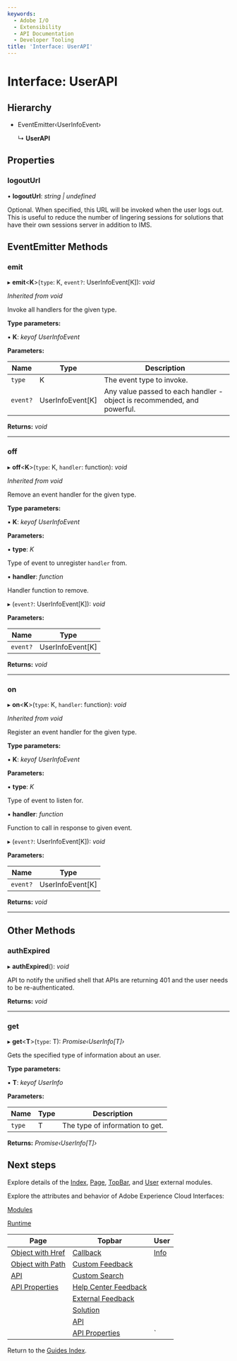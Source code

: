 ```yaml
---
keywords:
  - Adobe I/O
  - Extensibility
  - API Documentation
  - Developer Tooling
title: 'Interface: UserAPI'
---
```


# Interface: UserAPI

## Hierarchy

* EventEmitter‹UserInfoEvent›
  
  ↳ **UserAPI**

## Properties

### logoutUrl

• **logoutUrl**: *string | undefined*

Optional. When specified, this URL will be invoked when the user logs out. This is useful to reduce the number of lingering sessions for solutions that have their own sessions server in addition to IMS.

## EventEmitter Methods

### emit

▸ **emit**<**K**>(`type`: K, `event?`: UserInfoEvent[K]): *void*

*Inherited from void*

Invoke all handlers for the given type.

**Type parameters:**

▪ **K**: *keyof UserInfoEvent*

**Parameters:**

| Name     | Type             | Description                                                              |
| -------- | ---------------- | ------------------------------------------------------------------------ |
| `type`   | K                | The event type to invoke.                                                |
| `event?` | UserInfoEvent[K] | Any value  passed to each handler - object is recommended, and powerful. |

**Returns:** *void*

___

### off

▸ **off**<**K**>(`type`: K, `handler`: function): *void*

*Inherited from void*

Remove an event handler for the given type.

**Type parameters:**

▪ **K**: *keyof UserInfoEvent*

**Parameters:**

▪ **type**: *K*

Type of event to unregister `handler` from.

▪ **handler**: *function*

Handler function to remove.

▸ (`event?`: UserInfoEvent[K]): *void*

**Parameters:**

| Name     | Type             |
| -------- | ---------------- |
| `event?` | UserInfoEvent[K] |

**Returns:** *void*

___

### on

▸ **on**<**K**>(`type`: K, `handler`: function): *void*

*Inherited from void*

Register an event handler for the given type.

**Type parameters:**

▪ **K**: *keyof UserInfoEvent*

**Parameters:**

▪ **type**: *K*

Type of event to listen for.

▪ **handler**: *function*

Function to call in response to given event.

▸ (`event?`: UserInfoEvent[K]): *void*

**Parameters:**

| Name     | Type             |
| -------- | ---------------- |
| `event?` | UserInfoEvent[K] |

**Returns:** *void*

___

## Other Methods

### authExpired

▸ **authExpired**(): *void*

API to notify the unified shell that APIs are returning 401 and the user needs to be re-authenticated.

**Returns:** *void*

___

### get

▸ **get**<**T**>(`type`: T): *Promise‹UserInfo[T]›*

Gets the specified type of information about an user.

**Type parameters:**

▪ **T**: *keyof UserInfo*

**Parameters:**

| Name   | Type | Description                     |
| ------ | ---- | ------------------------------- |
| `type` | T    | The type of information to get. |

**Returns:** *Promise‹UserInfo[T]›*

## Next steps

Explore details of the [Index](../modules/index.md), [Page](../modules/page.md), [TopBar](../modules/topbar.md), and [User](../modules/user.md) external modules.

Explore the attributes and behavior of Adobe Experience Cloud Interfaces:

[Modules](modules.md)

[Runtime](runtime.md)

| Page                                        | Topbar                                                     | User                     |
| ------------------------------------------- | ---------------------------------------------------------- | ------------------------ |
| [Object with Href](page.objectwithhref.md)  | [Callback](topbar.callback.md)                             | [Info](user.userinfo.md) |
| [Object with Path](page.objectwithpath.md)  | [Custom Feedback](topbar.customfeedbackconfig.md)          |                          |
| [API](page.pageapi.md)                      | [Custom Search](topbar.customsearchconfig.md)              |                          |
| [API Properties](page.pageapiproperties.md) | [Help Center Feedback](topbar.helpcenterfeedbackconfig.md) |                          |
|                                             | [External Feedback](topbar.externalfeedbackconfig.md)      |                          |
|                                             | [Solution](topbar.solution.md)                             |                          |
|                                             | [API](topbar.topbarapi.md)                                 |                          |
|                                             | [API Properties](topbar.topbarapiproperties.md)            | `                        |

Return to the [Guides Index](../../../index.md).
